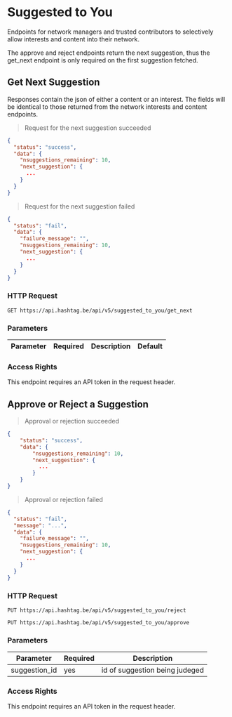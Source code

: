 # Suggested to You

Endpoints for network managers and trusted contributors to selectively allow interests and content into their network.

The approve and reject endpoints return the next suggestion, thus the get_next endpoint is only required on the first suggestion fetched.


## Get Next Suggestion

Responses contain the json of either a content or an interest. The fields will be identical to those returned from the network interests and content endpoints.

> Request for the next suggestion succeeded

```json
{
  "status": "success",
  "data": {
    "nsuggestions_remaining": 10,
    "next_suggestion": {
      ...     
    }
  }
}
```

> Request for the next suggestion failed

```json
{
  "status": "fail",
  "data": {
    "failure_message": "",
    "nsuggestions_remaining": 10,
    "next_suggestion": {
      ...     
    }
  }
}
```

### HTTP Request

`GET https://api.hashtag.be/api/v5/suggested_to_you/get_next`

### Parameters

Parameter | Required | Description | Default
--------- | -------- | ----------- | -------

### Access Rights

This endpoint requires an API token in the request header.





## Approve or Reject a Suggestion

> Approval or rejection succeeded

```json
{
    "status": "success",
    "data": {
        "nsuggestions_remaining": 10,
        "next_suggestion": {
          ...  
        }
    }
}
```

> Approval or rejection failed

```json
{
  "status": "fail",
  "message": "...",
  "data": {
    "failure_message": "", 
    "nsuggestions_remaining": 10,
    "next_suggestion": {
      ...      
    }
  }
}
```

### HTTP Request

`PUT https://api.hashtag.be/api/v5/suggested_to_you/reject`

`PUT https://api.hashtag.be/api/v5/suggested_to_you/approve`

### Parameters

Parameter | Required | Description
--------- | -------- | -----------
suggestion_id | yes | id of suggestion being judeged

### Access Rights

This endpoint requires an API token in the request header.
